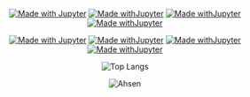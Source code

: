 <div align="center">
        
[![Made with Jupyter](https://img.shields.io/badge/LinkedIn-blue?style=for-the-badge&logo=LinkedIn)](https://linkedin.com/in/ahsen-nazir10)
        [![Made withJupyter](https://img.shields.io/badge/Facebook-whitesmoke?style=for-the-badge&logo=Facebook)](https://facebook.com/acen20)
        [![Made withJupyter](https://img.shields.io/badge/Email-black?style=for-the-badge&logo=Gmail)](mailto:ahsenmailbox@gmail.com)
        [![Made withJupyter](https://img.shields.io/badge/Website-crimson?style=for-the-badge&logo=WebAuthn)](https://acen20.github.io)
        
[![Made with Jupyter](https://img.shields.io/badge/Machine%20Learning-darkred?style=for-the-badge&logo=micropython)](https://jupyter.org/try)
        [![Made withJupyter](https://img.shields.io/badge/Web%20Development-black?style=for-the-badge&logo=react)](https://react.dev/)
        [![Made withJupyter](https://img.shields.io/badge/Data%20Analysis-midnightblue?style=for-the-badge&logo=tableau)](https://public.tableau.com/app/profile/ahsen)
        [![Made withJupyter](https://img.shields.io/badge/Deep%20Learning-whitesmoke?style=for-the-badge&logo=pytorch)](https://jupyter.org/try)

![Top Langs](https://github-readme-stats.vercel.app/api/top-langs/?username=acen20&layout=donut-vertical&size_weight=0.2&count_weight=0.4&langs_count=10&theme=radical&hide_border=1)

![Ahsen](https://github-readme-stats.vercel.app/api?username=acen20&count_private=true&show_icons=true&hide_border=1&theme=radical&hdide=contribs&show_icons=true&rank_icon=github) 



</div>
